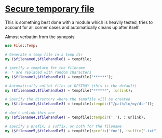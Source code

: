 [1]: https://rosettacode.org/wiki/Secure_temporary_file

# [Secure temporary file][1]

This is something best done with a module which is heavily tested, tries to account for all corner cases and automatically cleans up after itself.



Almost verbatim from the synopsis:

```raku
use File::Temp;
 
# Generate a temp file in a temp dir
my ($filename0,$filehandle0) = tempfile;
 
# specify a template for the filename
#  * are replaced with random characters
my ($filename1,$filehandle1) = tempfile("******");
 
# Automatically unlink files at DESTROY (this is the default)
my ($filename2,$filehandle2) = tempfile("******", :unlink);
 
# Specify the directory where the tempfile will be created
my ($filename3,$filehandle3) = tempfile(:tempdir("/path/to/my/dir"));
 
# don't unlink this one
my ($filename4,$filehandle4) = tempfile(:tempdir('.'), :!unlink);
 
# specify a prefix, a suffix, or both for the filename
my ($filename5,$filehandle5) = tempfile(:prefix('foo'), :suffix(".txt"));
```